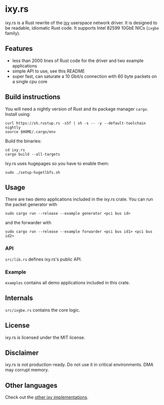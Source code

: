 # ixy.rs

ixy.rs is a Rust rewrite of the [ixy](https://github.com/emmericp/ixy) userspace network driver.
It is designed to be readable, idiomatic Rust code.
It supports Intel 82599 10GbE NICs (`ixgbe` family).

## Features

* less than 2000 lines of Rust code for the driver and two example applications
* simple API to use, see this README
* super fast, can saturate a 10 Gbit/s connection with 60 byte packets on a single cpu core

## Build instructions

You will need a nightly version of Rust and its package manager `cargo`.
Install using:

```
curl https://sh.rustup.rs -sSf | sh -s -- -y --default-toolchain nightly
source $HOME/.cargo/env
```

Build the binaries:

```
cd ixy.rs
cargo build --all-targets
```

Ixy.rs uses hugepages so you have to enable them:

```
sudo ./setup-hugetlbfs.sh
```

## Usage

There are two demo applications included in the ixy.rs crate.
You can run the packet generator with

```
sudo cargo run --release --example generator <pci bus id>
```

and the forwarder with

```
sudo cargo run --release --example forwarder <pci bus id1> <pci bus id2>
```

### API

`src/lib.rs` defines ixy.rs's public API.

### Example

`examples` contains all demo applications included in this crate.

## Internals

`src/ixgbe.rs` contains the core logic.

## License

ixy.rs is licensed under the MIT license.

## Disclaimer

ixy.rs is not production-ready.
Do not use it in critical environments.
DMA may corrupt memory.

## Other languages

Check out the [other ixy implementations](https://github.com/ixy-languages).
